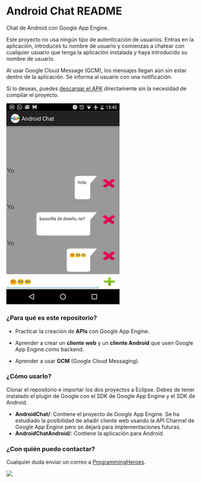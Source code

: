 # **Android Chat README** #

Chat de Android con Google App Engine.

Este proyecto no usa ningún tipo de autenticación de usuarios.
Entras en la aplicación, introduces tu nombre de usuario y comienzas a chatear con cualquier usuario que tenga la aplicación instalada y haya introducido su nombre de usuario.

Al usar Google Cloud Message (GCM), los mensajes llegan aún sin estar dentro de la aplicación. Se informa al usuario con una notificación.

Si lo deseas, puedes [descargar el APK](https://github.com/guiferviz/android-chat-gcm/releases/download/v1.0/AndroidChatAndroid.apk) directamente sin la necesidad de compilar el proyecto.

<img src="https://raw.githubusercontent.com/guiferviz/android-chat-gcm/gh-pages/captura.jpg" width="300">

### ¿Para qué es este repositorio? ###

* Practicar la creación de **APIs** con Google App Engine.

* Aprender a crear un **cliente web** y un **cliente Android** que usen Google App Engine como backend.

* Aprender a usar **GCM** (Google Cloud Messaging).

### ¿Cómo usarlo? ###

Clonar el repositorio e importar los dos proyectos a Eclipse. Debes de tener instalado el plugin de Google con el SDK de Google App Engine y el SDK de Android.

* **AndroidChat/**: Contiene el proyecto de Google App Engine. Se ha estudiado la posibilidad de añadir cliente web usando la API Channel de Google App Engine pero se dejará para implementaciones futuras.
* **AndroidChatAndroid/**: Contiene la aplicación para Android.

### ¿Con quién puedo contactar? ###

Cualquier duda enviar un correo a [ProgrammingHeroes](mailto:programmingh@gmail.com).

![](https://bytebucket.org/programmingheroes/android-chat/raw/532fc3797050f6a0c82d5e79d0bce822bea001d9/AndroidChatAndroid/ic_launcher-web.png?token=83f92eff2c014d760b20e535698f2643495267bb)
